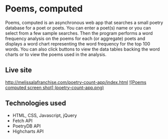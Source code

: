 # Poems, computed
Poems, computed is an asynchronous web app that searches a small poetry database for a poet or poets. You can enter a poet(s) name or you can select from a few sample searches. Then the program performs a word frequency analysis on the poems for each (or aggregate) poets and displays a word chart representing the word frequency for the top 100 words. You can also click buttons to view the data tables backing the word charts or to view the poems used in the analysis. 

## Live site
http://melissalafranchise.com/poetry-count-app/index.html
[![Poems computed screen shot] (poetry-count-app.png)](http://melissalafranchise.com/poetry-count-app/index.html)

## Technologies used
- HTML, CSS, Javascript, jQuery
- Fetch API
- PoetryDB API
- Highcharts API
